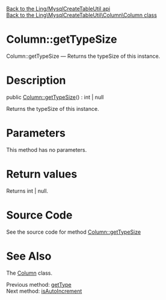 [Back to the Ling/MysqlCreateTableUtil api](https://github.com/lingtalfi/MysqlCreateTableUtil/blob/master/doc/api/Ling/MysqlCreateTableUtil.md)<br>
[Back to the Ling\MysqlCreateTableUtil\Column\Column class](https://github.com/lingtalfi/MysqlCreateTableUtil/blob/master/doc/api/Ling/MysqlCreateTableUtil/Column/Column.md)


Column::getTypeSize
================



Column::getTypeSize — Returns the typeSize of this instance.




Description
================


public [Column::getTypeSize](https://github.com/lingtalfi/MysqlCreateTableUtil/blob/master/doc/api/Ling/MysqlCreateTableUtil/Column/Column/getTypeSize.md)() : int | null




Returns the typeSize of this instance.




Parameters
================

This method has no parameters.


Return values
================

Returns int | null.








Source Code
===========
See the source code for method [Column::getTypeSize](https://github.com/lingtalfi/MysqlCreateTableUtil/blob/master/Column/Column.php#L330-L333)


See Also
================

The [Column](https://github.com/lingtalfi/MysqlCreateTableUtil/blob/master/doc/api/Ling/MysqlCreateTableUtil/Column/Column.md) class.

Previous method: [getType](https://github.com/lingtalfi/MysqlCreateTableUtil/blob/master/doc/api/Ling/MysqlCreateTableUtil/Column/Column/getType.md)<br>Next method: [isAutoIncrement](https://github.com/lingtalfi/MysqlCreateTableUtil/blob/master/doc/api/Ling/MysqlCreateTableUtil/Column/Column/isAutoIncrement.md)<br>

